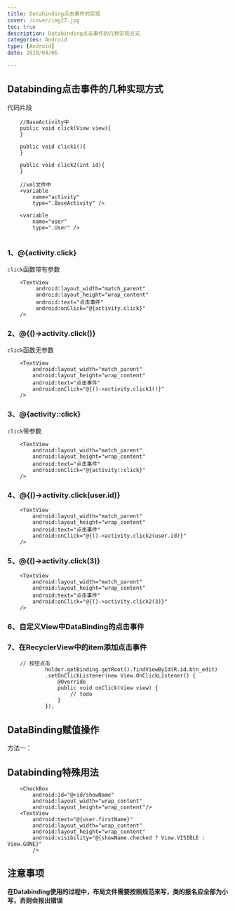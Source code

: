 ```yaml
---
title: Databinding点击事件的实现
cover: /cover/img27.jpg
toc: true
description: Databinding点击事件的几种实现方式
categories: Android
type: [Android]
date: 2018/04/06

---
```


## Databinding点击事件的几种实现方式
<!--more-->
代码片段

```
    //BaseActivity中
    public void click(View view){
    }
    
    public void click1(){
    }
    
    public void click2(int id){
    }
    
    //xml文件中
    <variable
        name="activity"
        type=".BaseActivity" />
    
    <variable
        name="user"
        type=".User" />
    

```

### 1、@{activity.click}
`click`函数带有参数

```
    <TextView
         android:layout_width="match_parent"
         android:layout_height="wrap_content"
         android:text="点击事件"
         android:onClick="@{activity.click}"
    />
```

### 2、@{()->activity.click()}
`click`函数无参数

```
    <TextView
        android:layout_width="match_parent"
        android:layout_height="wrap_content"
        android:text="点击事件"
        android:onClick="@{()->activity.click1()}"
    />
```

### 3、@{activity::click}
`click`带参数

```
    <TextView
        android:layout_width="match_parent"
        android:layout_height="wrap_content"
        android:text="点击事件"
        android:onClick="@{activity::click}"
    />
```

### 4、@{()->activity.click(user.id)}

```
    <TextView
        android:layout_width="match_parent"
        android:layout_height="wrap_content"
        android:text="点击事件"
        android:onClick="@{()->activity.click2(user.id)}"
    />
```

### 5、@{()->activity.click(3)}
```
    <TextView
        android:layout_width="match_parent"
        android:layout_height="wrap_content"
        android:text="点击事件"
        android:onClick="@{()->activity.click2(3)}"
    />
```

### 6、自定义View中DataBinding的点击事件



### 7、在RecyclerView中的item添加点击事件

```
    // 按钮点击
            holder.getBinding.getRoot().findViewById(R.id.btn_edit)
            .setOnClickListener(new View.OnClickListener() {
                @Override
                public void onClick(View view) {
                    // todo
                }
            });

```

## DataBinding赋值操作

方法一：





## Databinding特殊用法
```
    <CheckBox
        android:id="@+id/showName"
        android:layout_width="wrap_content"
        android:layout_height="wrap_content"/>
    <TextView
        android:text="@{user.firstName}"
        android:layout_width="wrap_content"
        android:layout_height="wrap_content"
        android:visibility="@{showName.checked ? View.VISIBLE :             View.GONE}"
        />

```

## 注意事项

**在Databinding使用的过程中，布局文件需要按照规范来写，类的报名应全部为小写，否则会报出错误**






